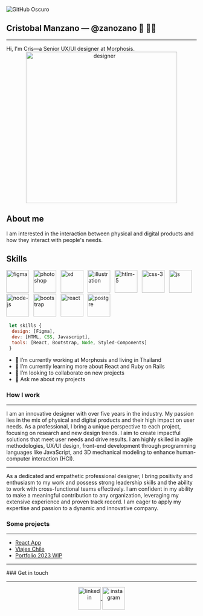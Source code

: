 ![GitHub Oscuro](https://github.com/github-dark.png#gh-light-mode-only)


## Cristobal Manzano ― @zanozano 👋 👨‍💻
<hr>
Hi, I'm Cris―a Senior UX/UI designer at Morphosis.
<div align="center">
<img align="center" src="https://user-images.githubusercontent.com/25847850/159177640-a93afa09-ca45-46c5-8c04-5319d3fc5dc8.png" alt='designer' height="400">
</div>


## About me
I am interested in the interaction between physical and digital products and how they interact with people's needs.

## Skills
<div display="flex" justify-content="space-around" >
<img src="https://user-images.githubusercontent.com/25847850/159170495-09ee287b-6459-4764-bd5d-168267cdab3d.png" alt='figma' width="60" height="60">
 &nbsp
<img src="https://user-images.githubusercontent.com/25847850/159171010-3245e1c9-039b-41bc-b10a-2295603dbdf8.png" alt='photoshop' width="60" height="60">
 &nbsp
<img src="https://user-images.githubusercontent.com/25847850/159171024-e4796000-515a-41c9-a6a4-a579462ce7c5.png" alt='xd' width="60" height="60">
 &nbsp
<img src="https://user-images.githubusercontent.com/25847850/159171036-19f41fd5-19a4-4e7d-bb4b-4ba274263858.png" alt='illustration' width="60" height="60">
 &nbsp
<img src="https://user-images.githubusercontent.com/25847850/159171519-8aee7783-e22a-4736-b137-588bd594f04e.png" alt='htlm-5' width="60" height="60">
 &nbsp
<img src="https://user-images.githubusercontent.com/25847850/159171527-e3fe8a05-81dd-4b56-bd02-72877eac05fc.png" alt='css-3' width="60" height="60">
 &nbsp
 <img src="https://user-images.githubusercontent.com/25847850/225861853-bf4233a4-21bd-41cb-99aa-5b5e49983785.png" alt='js' width="60" height="60">
 &nbsp
<img src="https://user-images.githubusercontent.com/25847850/159171532-feb0dcbe-a9bd-4129-be73-1b07a74db3bf.png" alt='node-js' width="60" height="60">
 &nbsp
<img src="https://user-images.githubusercontent.com/25847850/159171544-ad5fca13-d767-4d7f-9e24-6f746d4a0982.png" alt='bootstrap' width="60" height="60">
 &nbsp
<img src="https://user-images.githubusercontent.com/25847850/159171545-944e4997-6553-42fe-8082-49ec41f0b94b.png" alt='react' width="60" height="60">
 &nbsp
<img src="https://user-images.githubusercontent.com/25847850/159171549-cbf8e963-d501-4afd-85b7-8d2e50929a15.png" alt='postgre' width="60" height="60">
</div>

```js
 let skills {
  design: [Figma],
  dev: [HTML, CSS, Javascript],
  tools: [React, Bootstrap, Node, Styled-Components]
 }
```


- 🔭 I’m currently working at Morphosis and living in Thailand
- 🌱 I’m currently learning more about React and Ruby on Rails
- 👯 I’m looking to collaborate on new projects
- 💬 Ask me about my projects


### How I work
<hr>
I am an innovative designer with over five years in the industry. My passion lies in the mix of physical and digital products and their high impact on user needs. As a professional, I bring a unique perspective to each project, focusing on research and new design trends. I aim to create impactful solutions that meet user needs and drive results. I am highly skilled in agile methodologies, UX/UI design, front-end development through programming languages like JavaScript, and 3D mechanical modeling to enhance human-computer interaction (HCI).
<hr>
As a dedicated and empathetic professional designer, I bring positivity and enthusiasm to my work and possess strong leadership skills and the ability to work with cross-functional teams effectively. I am confident in my ability to make a meaningful contribution to any organization, leveraging my extensive experience and proven track record. I am eager to apply my expertise and passion to a dynamic and innovative company.

### Some projects
<hr>
<ul>
 <li>
<a href="https://zano-react-todo.web.app/" padding="30px" target="blank" >React App</a>
</li>
 <li>
  <a href="https://zanozano.github.io/viajes-chile" padding="30px" target="blank" >Viajes Chile</a>
</li>
 <li>
  <a href="https://portfolio2023-b9a66.web.app/" padding="30px" target="blank" >Portfolio 2023 WIP</a>
</li>
</ul>

<hr>
### Get in touch
<hr>
<div align="center">

<a href="https://www.linkedin.com/in/zanozano/" padding="30px" target="blank" >
 <img align="center" src="https://user-images.githubusercontent.com/25847850/159171856-2be80079-29c0-4834-b53f-274fc062512b.png" alt='linkedin' width="60" height="60" />
 
</a>
<a href="https://www.instagram.com/zanozanozano/" padding="30px" target="blank" >
 <img align="center" src="https://user-images.githubusercontent.com/25847850/159171862-8dbdd259-c5bf-487d-96d6-5b55fc528b63.png" alt='instagram' width="60" height="60" />
 
 </div> 
